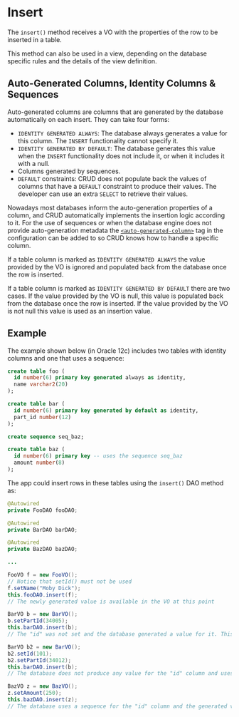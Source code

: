 # Insert

The `insert()` method receives a VO with the properties of the row to be inserted in a table.

This method can also be used in a view, depending on the database specific rules and the
details of the view definition.


## Auto-Generated Columns, Identity Columns &amp; Sequences

Auto-generated columns are columns that are generated by the database automatically on each insert.
They can take four forms:

- `IDENTITY GENERATED ALWAYS`: The database always generates a value for this column. The `INSERT`
functionality cannot specify it.
- `IDENTITY GENERATED BY DEFAULT`: The database generates this value when the `INSERT` functionality
does not include it, or when it includes it with a null.
- Columns generated by sequences.
- `DEFAULT` constraints: CRUD does not populate back the values of columns that have a `DEFAULT`
constraint to produce their values. The developer can use an extra `SELECT` to retrieve their values.

Nowadays most databases inform the auto-generation properties of a column, and CRUD automatically 
implements the insertion logic according to it. For the use of sequences or when the database engine
does not provide auto-generation metadata the
[`<auto-generated-column>`](../config/tags/auto-generated-column.md) tag in the configuration can
be added to so CRUD knows how to handle a specific column.

If a table column is marked as `IDENTITY GENERATED ALWAYS` the value provided by the VO is ignored
and populated back from the database once the row is inserted. 

If a table column is marked as `IDENTITY GENERATED BY DEFAULT` there are two cases. If the value
provided by the VO is null, this value is populated back from the database once the row is inserted. If
the value provided by the VO is not null this value is used as an insertion value.


## Example

The example shown below (in Oracle 12c) includes two tables with identity columns and one that uses a sequence:

```sql
create table foo (
  id number(6) primary key generated always as identity,
  name varchar2(20)
);

create table bar (
  id number(6) primary key generated by default as identity,
  part_id number(12)
);

create sequence seq_baz;

create table baz (
  id number(6) primary key -- uses the sequence seq_baz
  amount number(8)
);
```

The app could insert rows in these tables using the `insert()` DAO method as:

```java
@Autowired
private FooDAO fooDAO;

@Autowired
private BarDAO barDAO;

@Autowired
private BazDAO bazDAO;

...

FooVO f = new FooVO();
// Notice that setId() must not be used
f.setName("Moby Dick");
this.fooDAO.insert(f);
// The newly generated value is available in the VO at this point

BarVO b = new BarVO();
b.setPartId(34005);
this.barDAO.insert(b);
// The "id" was not set and the database generated a value for it. This value is available in the VO at this point

BarVO b2 = new BarVO();
b2.setId(101);
b2.setPartId(34012);
this.barDAO.insert(b);
// The database does not produce any value for the "id" column and uses the provided 101 value instead

BazVO z = new BazVO();
z.setAmount(250);
this.bazDAO.insert(z);
// The database uses a sequence for the "id" column and the generated value is available in the VO at this point
```






